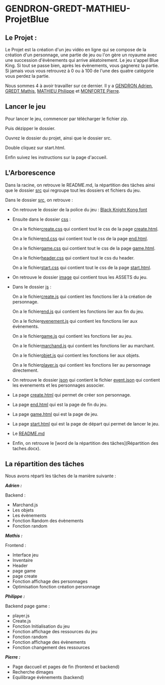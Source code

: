 # GENDRON-GREDT-MATHIEU-ProjetBlue

## **Le Projet** :

Le Projet est la création d'un jeu vidéo en ligne qui se compose de la création d'un personnage, une partie de jeu ou l'on gère un royaume avec une succession d'évènements qui arrive aléatoirement. Le jeu s'appel Blue King. Si tout se passe bien, après les évènements, vous gagnerez la partie. Si jamais vous vous retrouvez à 0 ou à 100 de l'une des quatre catégorie vous perdez la partie.

Nous sommes 4 à avoir travailler sur ce dernier. Il y a [GENDRON Adrien](https://github.com/AdrienGend), [GREDT Mathis](https://github.com/MathisGredtYnov), [MATHIEU Philippe](https://github.com/PhilippeMath49) et [MONFORTE Pierre](https://github.com/BUSTERDAY).

## Lancer le jeu

Pour lancer le jeu, commencer par télécharger le fichier zip.

Puis dézipper le dossier.

Ouvrez le dossier du projet, ainsi que le dossier src.

Double cliquez sur start.html.

Enfin suivez les instructions sur la page d'accueil.

## L'Arborescence

Dans la racine, on retrouve le README.md, la répartition des tâches ainsi que le dossier [src](src) qui regroupe tout les dossiers et fichiers du jeu.

Dans le dossier [src](src), on retrouve :

* On retrouve le dossier de la police du jeu : [Black Knight Kong font](src\black-knight-kong-font)
* Ensuite dans le dossier [css](src\css) :

  On a le fichier[create.css](src\css\create.css) qui contient tout le css de la page [create.html](src\create.html).

  On a le fichier[end.css](src\css\end.css) qui contient tout le css de la page [end.html](src\end.html).

  On a le fichier[game.css](src\css\game.css) qui contient tout le css de la page [game.html](src\game.html).

  On a le fichier[header.css](src\css\header.css) qui contient tout le css du header.

  On a le fichier[start.css](src\css\start.css) qui contient tout le css de la page [start.html](src\start.html).
* On retrouve le dossier [image](src\image) qui contient tous les ASSETS du jeu.
* Dans le dossier [js](src\js) :

  On a le fichier[create.js](src\js\create.js) qui contient les fonctions lier à la création de personnage.

  On a le fichier[end.js](src\js\end.js) qui contient les fonctions lier aux fin du jeu.

  On a le fichier[evenement.js](src\js\evenement.js) qui contient les fonctions lier aux évènements.

  On a le fichier[game.js](src\js\game.js) qui contient les fonctions lier au jeu.

  On a le fichier[marchand.js](src\js\marchand.js) qui contient les fonctions lier au marchant.

  On a le fichier[objet.js](src\js\objet.js) qui contient les fonctions lier aux objets.

  On a le fichier[player.js](src\js\player.js) qui contient les fonctions lier au personnage directement.
* On retrouve le dossier [json](src\json) qui contient le fichier [event.json](src\json\event.json) qui contient les evenements et les personnages associer.
* La page [create.html](src\create.html) qui permet de créer son personnage.
* La page [end.html](src\end.html) qui est la page de fin du jeu.
* La page [game.html](src\game.html) qui est la page de jeu.
* La page [start.html](src\start.html) qui est la page de départ qui permet de lancer le jeu.
* Le [README.md](README.md)
* Enfin, on retrouve le [word de la répartition des tâches](Répartition des taches.docx).

## La répartition des tâches


Nous avons réparti les tâches de la manière suivante :

***Adrien :***

Backend :

* Marchand.js
* Les objets
* Les évènements
* Fonction Random des évènements
* Fonction random


***Mathis :***

Frontend :

* Interface jeu
* Inventaire
* Header
* page game
* page create
* Fonction affichage des personnages
* Optimisation fonction création personnage


***Philippe :***

Backend page game :

* player.js
* Create.js
* Fonction Initialisation du jeu
* Fonction affichage des ressources du jeu
* Fonction random
* Fonction affichage des évènements
* Fonction changement des ressources


***Pierre :***

* Page daccueil et pages de fin (frontend et backend)
* Recherche dimages
* Equilibrage évènements (backend)
